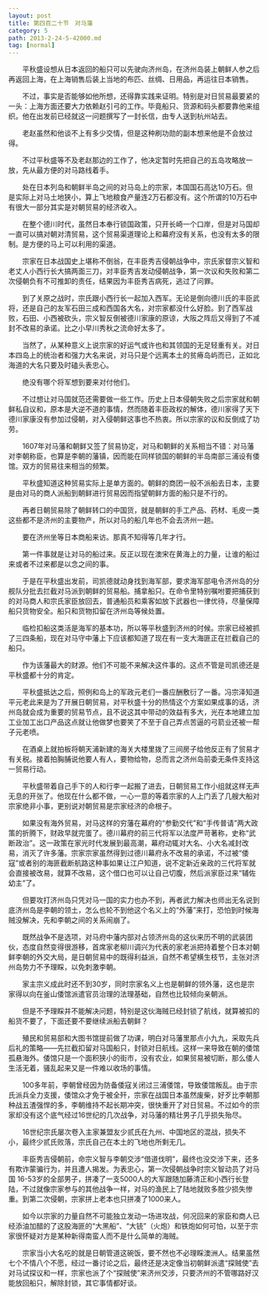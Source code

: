 ```yaml
---
layout: post
title: 第四百二十节　对马藩
category: 5
path: 2013-2-24-5-42000.md
tag: [normal]
---
```


　　平秋盛设想从日本返回的船只可以先驶向济州岛，在济州岛装上朝鲜人参之后再返回上海，在上海销售后装上当地的布匹、丝绸、日用品，再运往日本销售。

　　不过，事实是否能够如他所想，还得靠实践来证明。特别是对日贸易最要紧的一头：上海方面还要大力依赖赵引弓的工作。毕竟船只、货源和码头都要靠他来组织。他在出发前已经就这一问题撰写了一封长信，由专人送到杭州站去。

　　老赵虽然和他谈不上有多少交情，但是这种刷功勋的副本想来他是不会放过得。

　　不过平秋盛等不及老赵那边的工作了，他决定暂时先把自己的五岛攻略放一放，先从最方便的对马路线着手。

　　处在日本列岛和朝鲜半岛之间的对马岛上的宗家，本国国石高达10万石。但是实际上对马土地狭小，算上飞地粮食产量连2万石都没有。这个所谓的10万石中有很大一部分其实是对朝贸易的经济收入。

　　在整个德川时代，虽然日本奉行锁国政策，只开长崎一个口岸，但是对马国却一直可以搞对朝对清贸易，这个贸易渠道理论上和幕府没有关系，也没有太多的限制。是方便的马上可以利用的渠道。

　　宗家在日本战国史上堪称不倒翁，在丰臣秀吉侵朝战争中，宗氏家督宗义智和老丈人小西行长大搞两面三刀，对丰臣秀吉发动侵朝战争，第一次议和失败和第二次侵朝负有不可推卸的责任，结果因为丰臣秀吉病死，逃过了问罪。

　　到了关原之战时，宗氏跟小西行长一起加入西军。无论是倒向德川氏的丰臣武将，还是自己的友军石田三成和西国各大名，对宗家都没什么好脸。到了西军战败，石田、小西被砍头，宗义智反倒被德川家康的原谅，大阪之阵后又得到了不减封不改易的承诺。比之小早川秀秋之流命好太多了。

　　当然了，从某种意义上说宗家的好运气或许也和其领国的无足轻重有关。对日本四岛上的统治者和强力大名来说，对马只是个远离本土的贫瘠岛屿而已，正如北海道的大名只要及时磕头表忠心。

　　绝没有哪个将军想到要来对付他们。

　　不过想让对马国就范还需要做一些工作。历史上日本侵朝失败之后宗家就和朝鲜私自议和，原本是大逆不道的事情，然而随着丰臣政权的解体，德川家得了天下德川家康没有参加过侵朝，对入侵朝鲜这事也不热衷。所以宗家的议和反倒成了功劳。

　　1607年对马藩和朝鲜又签了贸易协定，对马和朝鲜的关系相当不错：对马藩对李朝称臣，也算是李朝的藩镇，因而能在同样锁国的朝鲜的半岛南部三浦设有倭馆。双方的贸易往来相当的频繁。

　　平秋盛知道这种贸易实际上是单方面的。朝鲜的商团一般不派船去日本，主要是由对马的商人派船到朝鲜进行贸易因而指望朝鲜方面的船只是不行的。

　　再者日朝贸易除了朝鲜转口的中国货，就是朝鲜的手工产品、药材、毛皮一类这些都不是济州的主要物产，所以对马的船几年也不会去济州一趟。

　　要在济州坐等日本商船来访。那真不知得等几年才行。

　　第一件事就是让对马的船过来。反正以现在澳宋在黄海上的力量，让谁的船过来或者不过来都是以念之间的事。

　　于是在平秋盛出发前，司凯德就动身找到海军部，要求海军部电令济州岛的分舰队分批去拦截对马派到朝鲜的贸易船。捕拿船只。在命令里特别嘱咐要把捕获到的对马商人和宗氏家臣放回去，普通船员和乘客如放下武器也一律优待，尽量保障船只货物安全。船只和货物扣留在济州岛等候处置。

　　临检扣船这类活是海军的基本功，所以等平秋盛到济州的时候。宗家已经被抓了三四条船，现在对马守中藩上下应该都知道了现在有一支大海匪正在拦截自己的船只。

　　作为该藩最大的财源。他们不可能不来解决这件事的。这点不管是司凯德还是平秋盛都十分的肯定。

　　平秋盛抵达之后，照例和岛上的军政元老们一番应酬敷衍了一番。冯宗泽知道平元老此来是为了开展日朝贸易，对平秋盛十分的热情这个方案如果成事的话，济州岛就会成为重要的贸易节点，且不说这其中带动的效益有多大，光在本地建立加工业加工出口产品这点就让他做梦也要笑了不至于自己弄点苦逼的弓箭业还被一帮子元老喷。

　　在酒桌上就拍板将朝天浦新建的海关大楼里拨了三间房子给他反正有了贸易才有关税。接着拍胸脯说他要人有人，要物给物，总而言之济州岛前委无条件支持这一贸易行动。

　　平秋盛带着自己手下的人和行李一起搬了进去，日朝贸易工作小组就这样无声无息的开张了。他现在什么都不做，一心一意的等着宗家的人上门丢了几艘大船对宗家绝非小事，更别说对朝贸易是宗家经济的命根子。

　　如果没有海外贸易，对马这样的穷藩在幕府的“参勤交代”和“手传普请”两大政策的折腾下，财政早就完蛋了。德川幕府的前三代将军以法度严苛著称，史称“武断政治”。这一政策在家光时代发展到最高潮，幕府动辄对大名、小大名减封改易，消灭了许多藩。宗家宗家虽然得到过德川幕府永不改易的承诺，不过被“倭寇”或者别的海匪截断航路这种事如果让江户知道，说不定新近亲政的三代将军就会直接被改易，就算不改易，这个借口也可以让自己切腹，然后派家臣过来“辅佐幼主”了。

　　但要攻打济州岛只凭对马一国的实力也办不到，再者武力解决也师出无名说到底济州岛是李朝的领土，怎么也轮不到他这个名义上的“外藩”来打，恐怕到时候海贼没解决，先和李朝之间的关系闹崩了。

　　既然战争不是选项，对马府中藩内部对占领济州岛的这伙来历不明的武装团伙，态度自然变得很游移，首席家老柳川调兴为代表的家老派把持着整个日本对朝鲜李朝的外交大局，是日朝贸易中的既得利益派，自然不希望横生枝节，主张对济州岛势力不予理睬，以免刺激李朝。

　　家主宗义成此时还不到30岁，同时宗家名义上也是朝鲜的领外藩，这也是宗家得以向在釜山倭馆派遣官员治理的法理基础，自然也比较倾向亲朝派。

　　但是不予理睬并不能解决问题，特别是这伙海贼已经封锁了航线，就算被扣的船货不要了，下面还要不要继续派船去朝鲜？

　　殖民和贸易部和大图书馆提前做了功课，明白对马藩里那点小九九，采取先兵后礼的策略――先拦截扣留对马国船只，封锁对日航线。这样一来导致在朝的倭馆孤悬海外。倭馆只是一个面积狭小的街市，没有农业，如果贸易被切断，那么倭人生活无着，骚乱起来又是一件难以收场的事情。

　　100多年前，李朝曾经因为防备倭寇关闭过三浦倭馆，导致倭馆叛乱。由于宗氏派兵全力支援，倭馆众才免于被全歼，宗家在战国日本虽然废柴，好歹比李朝那种战五渣强悍的多，李朝维持不起长期冲突，很快重开了对日贸易。不过如今的宗家却没有这个底气经过16世纪的几次战争，对马藩的精壮男子几乎损失殆尽。

　　16世纪宗氏屡次卷入主家兼盟友少贰氏在九州、中国地区的混战，损失不小，最终少贰氏败落，宗氏自己在本土的飞地也所剩无几。

　　丰臣秀吉侵朝前，命宗义智与李朝交涉“借道伐明”，最终也没交涉下来，还多有欺诈蒙骗行为，并且遭人揭发。为表忠心，第一次侵朝战争时宗义智动员了对马国 16-53岁的全部男子，拼凑了一支5000人的大军跟随加藤清正和小西行长登陆，不过就像宗家参与的其他战争一样，对马的渔民上了陆地就败多胜少损失惨重。到第二次侵朝，宗家拼上老本也只拼凑了1000来人。

　　如今以宗家的力量自然不可能独立发动一场进攻战，何况回来的家臣和商人已经添油加醋的了这股海匪的“大黑船”、“大铳”（火炮）和铁炮如何可怕，以至于宗家很怀疑对方是某种新得南蛮人而不是什么简单的海贼。

　　宗家当小大名吃的就是日朝管道这碗饭，要不然也不必理睬澳洲人。结果虽然七个不情八个不愿，经过一番讨论之后，最终还是决定像当初朝鲜派遣“探贼使”去对马试探议和一样，宗家也派了个“探贼使”来济州交涉，只要济州的不管哪路好汉能放回船只，解除封锁，其它事情都好谈。